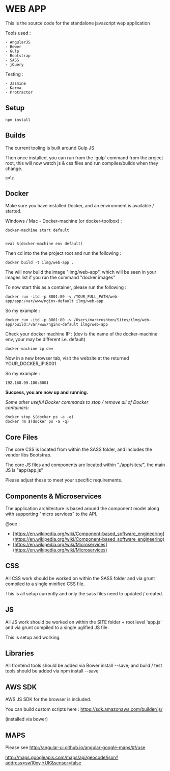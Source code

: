 WEB APP
===============

This is the source code for the standalone javascript wep application

Tools used : 

    - AngularJS 
    - Bower
    - Gulp
    - Bootstrap 
    - SASS
    - jQuery 
    
    
Testing : 

    - Jasmine
    - Karma 
    - Protractor
    
   
Setup
---------------


```
npm install
```

Builds
-------------

The current tooling is built around Gulp JS

Then once installed, you can run from the 'gulp' command from the project root, this will now watch js & css 
files and run compiles/builds when they change.   


```
gulp
```


Docker
-------------

Make sure you have installed Docker, and an environment is available / started.

Windows / Mac - Docker-machine (or docker-toolbox) : 

     
    docker-machine start default
    
   
    eval $(docker-machine env default)
    
Then cd into the the project root and run the following : 


    docker build -t ilmg/web-app .


The will now build the image "ilmg/web-app", which will be seen in your images list if you run the command "docker images"

To now start this as a container, please run the following : 


    docker run -itd -p 8001:80 -v /YOUR_FULL_PATH/web-app/app:/var/www/nginx-default ilmg/web-app
   

So my example : 

    docker run -itd -p 8001:80 -v /Users/markrushton/Sites/ilmg/web-app/build:/var/www/nginx-default ilmg/web-app


Check your docker machine IP : (dev is the name of the docker-machine env, your may be different i.e. default) 

    docker-machine ip dev 

Now in a new browser tab, visit the website at the returned YOUR_DOCKER_IP:8001 

So my example : 

    192.168.99.100:8001


**Success, you are now up and running.** 


*Some other useful Docker commands to stop / remove all of Docker containers:*

    docker stop $(docker ps -a -q)
    docker rm $(docker ps -a -q)




Core Files
-------------

The core CSS is located from within the SASS folder, and includes the vendor libs Bootstrap. 
 
The core JS files and components are located within "./app/sites/", the main JS is "app/app.js"

Please adjust these to meet your specific requirements. 


Components & Microservices
--------------------------

The application architecture is based around the component model along with supporting "micro services" to the API.

@see : 
 
  - [https://en.wikipedia.org/wiki/Component-based_software_engineering](https://en.wikipedia.org/wiki/Component-based_software_engineering)
  - [https://en.wikipedia.org/wiki/Microservices](https://en.wikipedia.org/wiki/Microservices)
  


CSS
-------------

All CSS work should be worked on within the SASS folder and via grunt compiled to a single minified CSS file. 

This is all setup currently and only the sass files need to updated / created.


JS
-------------

All JS work should be worked on within the SITE folder + root level 'app.js' and via grunt compiled to a single uglified JS file. 

This is setup and working.


Libraries
-------------

All frontend tools should be added via Bower install --save; and build / test tools should be added via npm install --save


AWS SDK
-------------

AWS JS SDK for the browser is included. 

You can build custom scripts here : https://sdk.amazonaws.com/builder/js/

(installed via bower)


MAPS
---------------------

Please see http://angular-ui.github.io/angular-google-maps/#!/use

http://maps.googleapis.com/maps/api/geocode/json?address=sw10xy,+UK&sensor=false



